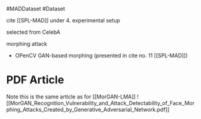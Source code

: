 #MADDataset  #Dataset

cite [[SPL-MAD]] under 4. experimental setup

selected from CelebA

morphing attack
- OPenCV GAN-based morphing (presented in cite no. 11 [[SPL-MAD]])

# PDF Article 
Note this is the same article as for [[MorGAN-LMA]]
![[MorGAN_Recognition_Vulnerability_and_Attack_Detectability_of_Face_Morphing_Attacks_Created_by_Generative_Adversarial_Network.pdf]]